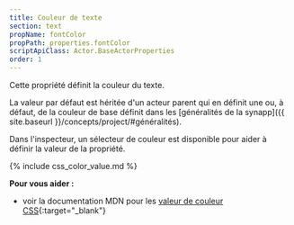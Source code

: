 ```yaml
---
title: Couleur de texte
section: text
propName: fontColor
propPath: properties.fontColor
scriptApiClass: Actor.BaseActorProperties
order: 1
---
```

Cette propriété définit la couleur du texte.

La valeur par défaut est héritée d'un acteur parent qui en définit une ou, à défaut, de la couleur de base définit dans les [généralités de la synapp]({{ site.baseurl }}/concepts/project/#généralités).

Dans l'inspecteur, un sélecteur de couleur est disponible pour aider à définir la valeur de la propriété.

{% include css_color_value.md %}

**Pour vous aider :**
- voir la documentation MDN pour les [valeur de couleur CSS](https://developer.mozilla.org/fr/docs/Web/CSS/color_value){:target="_blank"}
